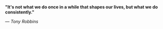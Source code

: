 **"It's not what we do once in a while that shapes our lives, but what we do consistently."**

— _Tony Robbins_
